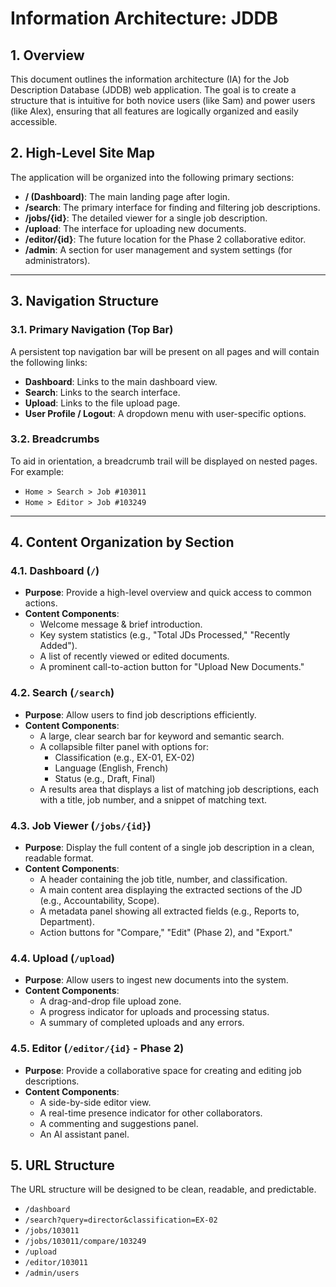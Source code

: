 # Information Architecture: JDDB

## 1. Overview

This document outlines the information architecture (IA) for the Job Description Database (JDDB) web application. The goal is to create a structure that is intuitive for both novice users (like Sam) and power users (like Alex), ensuring that all features are logically organized and easily accessible.

## 2. High-Level Site Map

The application will be organized into the following primary sections:

- **/ (Dashboard)**: The main landing page after login.
- **/search**: The primary interface for finding and filtering job descriptions.
- **/jobs/{id}**: The detailed viewer for a single job description.
- **/upload**: The interface for uploading new documents.
- **/editor/{id}**: The future location for the Phase 2 collaborative editor.
- **/admin**: A section for user management and system settings (for administrators).

---

## 3. Navigation Structure

### 3.1. Primary Navigation (Top Bar)

A persistent top navigation bar will be present on all pages and will contain the following links:

- **Dashboard**: Links to the main dashboard view.
- **Search**: Links to the search interface.
- **Upload**: Links to the file upload page.
- **User Profile / Logout**: A dropdown menu with user-specific options.

### 3.2. Breadcrumbs

To aid in orientation, a breadcrumb trail will be displayed on nested pages. For example:

- `Home > Search > Job #103011`
- `Home > Editor > Job #103249`

---

## 4. Content Organization by Section

### 4.1. Dashboard (`/`)

- **Purpose**: Provide a high-level overview and quick access to common actions.
- **Content Components**:
    - Welcome message & brief introduction.
    - Key system statistics (e.g., "Total JDs Processed," "Recently Added").
    - A list of recently viewed or edited documents.
    - A prominent call-to-action button for "Upload New Documents."

### 4.2. Search (`/search`)

- **Purpose**: Allow users to find job descriptions efficiently.
- **Content Components**:
    - A large, clear search bar for keyword and semantic search.
    - A collapsible filter panel with options for:
        - Classification (e.g., EX-01, EX-02)
        - Language (English, French)
        - Status (e.g., Draft, Final)
    - A results area that displays a list of matching job descriptions, each with a title, job number, and a snippet of matching text.

### 4.3. Job Viewer (`/jobs/{id}`)

- **Purpose**: Display the full content of a single job description in a clean, readable format.
- **Content Components**:
    - A header containing the job title, number, and classification.
    - A main content area displaying the extracted sections of the JD (e.g., Accountability, Scope).
    - A metadata panel showing all extracted fields (e.g., Reports to, Department).
    - Action buttons for "Compare," "Edit" (Phase 2), and "Export."

### 4.4. Upload (`/upload`)

- **Purpose**: Allow users to ingest new documents into the system.
- **Content Components**:
    - A drag-and-drop file upload zone.
    - A progress indicator for uploads and processing status.
    - A summary of completed uploads and any errors.

### 4.5. Editor (`/editor/{id}` - Phase 2)

- **Purpose**: Provide a collaborative space for creating and editing job descriptions.
- **Content Components**:
    - A side-by-side editor view.
    - A real-time presence indicator for other collaborators.
    - A commenting and suggestions panel.
    - An AI assistant panel.

## 5. URL Structure

The URL structure will be designed to be clean, readable, and predictable.

- `/dashboard`
- `/search?query=director&classification=EX-02`
- `/jobs/103011`
- `/jobs/103011/compare/103249`
- `/upload`
- `/editor/103011`
- `/admin/users`

